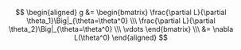$$
\begin{aligned}
g &= 
\begin{bmatrix} 
\frac{\partial L}{\partial \theta_1}\Big|_{\theta=\theta^0} \\\
\frac{\partial L}{\partial \theta_2}\Big|_{\theta=\theta^0} \\\
\vdots
\end{bmatrix} \\\
&= \nabla L(\theta^0)
\end{aligned}
$$
